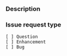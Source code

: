 <!--

   ************************************** WARNING **************************************

   The ciarcom bot parses this header automatically. Any deviation from the
   template may cause the bot to automatically correct this header or may result in a
   warning message, requesting updates.

   Please ensure that nothing follows the "Issue request type" section, all
   issue details are within the Description section and no changes are made to the
   template format (as detailed below).

   *************************************************************************************

-->

### Description

<!--
    **Required**
    Add detailed description of what you are reporting.
    Good example: https://os.mbed.com/docs/mbed-os/v5.11/contributing/workflow.html
    Things to consider sharing:
    - What target does this relate to?
    - What toolchain (name + version) are you using?
    - What tools (name + version - is it mbedgt, mbed-ls, etc) are you using?
    - What version of mbed-os-tools are you using (pip show mbed-os-tools)?
    - Steps to reproduce. (Did you publish code or a test case that exhibits the problem?)
-->


### Issue request type

<!--
    **Required**
    Please add only one X to one of the following types. Do not fill multiple types (split the issue otherwise.)
    Please note this is not a GitHub task list, indenting the boxes or changing the format to add a '.' or '*' in front
    of them would change the meaning incorrectly. The only changes to be made are to add a description text under the
    description heading and to add a 'x' to the correct box.
-->
    [ ] Question
    [ ] Enhancement
    [ ] Bug
